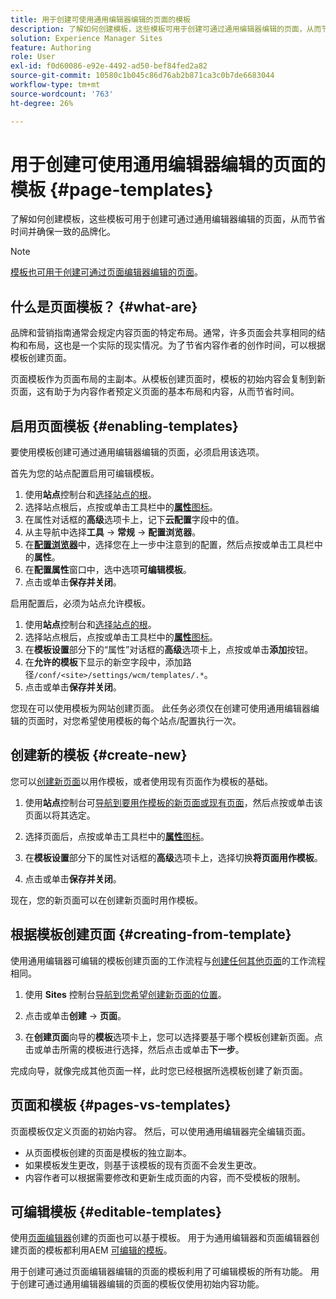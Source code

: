 ```yaml
---
title: 用于创建可使用通用编辑器编辑的页面的模板
description: 了解如何创建模板，这些模板可用于创建可通过通用编辑器编辑的页面，从而节省时间并确保一致的品牌化。
solution: Experience Manager Sites
feature: Authoring
role: User
exl-id: f0d60086-e92e-4492-ad50-bef84fed2a82
source-git-commit: 10580c1b045c86d76ab2b871ca3c0b7de6683044
workflow-type: tm+mt
source-wordcount: '763'
ht-degree: 26%

---
```



# 用于创建可使用通用编辑器编辑的页面的模板 {#page-templates}

了解如何创建模板，这些模板可用于创建可通过通用编辑器编辑的页面，从而节省时间并确保一致的品牌化。

>[!NOTE]
>
>[模板也可用于创建可通过页面编辑器编辑的页面](/help/sites-cloud/authoring/page-editor/templates.md)。

## 什么是页面模板？ {#what-are}

品牌和营销指南通常会规定内容页面的特定布局。通常，许多页面会共享相同的结构和布局，这也是一个实际的现实情况。为了节省内容作者的创作时间，可以根据模板创建页面。

页面模板作为页面布局的主副本。从模板创建页面时，模板的初始内容会复制到新页面，这有助于为内容作者预定义页面的基本布局和内容，从而节省时间。

## 启用页面模板 {#enabling-templates}

要使用模板创建可通过通用编辑器编辑的页面，必须启用该选项。

首先为您的站点配置启用可编辑模板。

1. 使用&#x200B;**站点**&#x200B;控制台和[选择站点的根](/help/sites-cloud/authoring/sites-console/introduction.md#selecting-resources)。
1. 选择站点根后，点按或单击工具栏中的&#x200B;[**属性**&#x200B;图标](/help/sites-cloud/authoring/sites-console/page-properties.md)。
1. 在属性对话框的&#x200B;**高级**&#x200B;选项卡上，记下&#x200B;**云配置**&#x200B;字段中的值。
1. 从主导航中选择&#x200B;**工具** -> **常规** -> **配置浏览器**。
1. 在&#x200B;**[配置浏览器](/help/implementing/developing/introduction/configurations.md)**&#x200B;中，选择您在上一步中注意到的配置，然后点按或单击工具栏中的&#x200B;**属性**。
1. 在&#x200B;**配置属性**&#x200B;窗口中，选中选项&#x200B;**可编辑模板**。
1. 点击或单击&#x200B;**保存并关闭**。

启用配置后，必须为站点允许模板。

1. 使用&#x200B;**站点**&#x200B;控制台和[选择站点的根](/help/sites-cloud/authoring/sites-console/introduction.md#selecting-resources)。
1. 选择站点根后，点按或单击工具栏中的&#x200B;[**属性**&#x200B;图标](/help/sites-cloud/authoring/sites-console/page-properties.md)。
1. 在&#x200B;**模板设置**&#x200B;部分下的“属性”对话框的&#x200B;**高级**&#x200B;选项卡上，点按或单击&#x200B;**添加**&#x200B;按钮。
1. 在&#x200B;**允许的模板**&#x200B;下显示的新空字段中，添加路径`/conf/<site>/settings/wcm/templates/.*`。
1. 点击或单击&#x200B;**保存并关闭**。

您现在可以使用模板为网站创建页面。 此任务必须仅在创建可使用通用编辑器编辑的页面时，对您希望使用模板的每个站点/配置执行一次。

## 创建新的模板 {#create-new}

您可以[创建新页面](/help/sites-cloud/authoring/sites-console/creating-pages.md)以用作模板，或者使用现有页面作为模板的基础。

1. 使用&#x200B;**站点**&#x200B;控制台可[导航到要用作模板的新页面或现有页面](/help/sites-cloud/authoring/sites-console/introduction.md#selecting-resources)，然后点按或单击该页面以将其选定。

1. 选择页面后，点按或单击工具栏中的&#x200B;[**属性**&#x200B;图标](/help/sites-cloud/authoring/sites-console/page-properties.md)。

1. 在&#x200B;**模板设置**&#x200B;部分下的属性对话框的&#x200B;**高级**&#x200B;选项卡上，选择切换&#x200B;**将页面用作模板**。

1. 点击或单击&#x200B;**保存并关闭**。

现在，您的新页面可以在创建新页面时用作模板。

## 根据模板创建页面 {#creating-from-template}

使用通用编辑器可编辑的模板创建页面的工作流程与[创建任何其他页面](/help/sites-cloud/authoring/sites-console/creating-pages.md)的工作流程相同。

1. 使用 **Sites** 控制台[导航到您希望创建新页面的位置](/help/sites-cloud/authoring/sites-console/introduction.md#selecting-resources)。

1. 点击或单击&#x200B;**创建** -> **页面**。

1. 在&#x200B;**创建页面**&#x200B;向导的&#x200B;**模板**&#x200B;选项卡上，您可以选择要基于哪个模板创建新页面。点击或单击所需的模板进行选择，然后点击或单击&#x200B;**下一步**。

完成向导，就像完成其他页面一样，此时您已经根据所选模板创建了新页面。

## 页面和模板 {#pages-vs-templates}

页面模板仅定义页面的初始内容。 然后，可以使用通用编辑器完全编辑页面。

* 从页面模板创建的页面是模板的独立副本。
* 如果模板发生更改，则基于该模板的现有页面不会发生更改。
* 内容作者可以根据需要修改和更新生成页面的内容，而不受模板的限制。

## 可编辑模板 {#editable-templates}

使用[页面编辑器](/help/sites-cloud/authoring/page-editor/introduction.md)创建的页面也可以基于模板。 用于为通用编辑器和页面编辑器创建页面的模板都利用AEM [可编辑的模板](/help/implementing/developing/components/templates.md)。

用于创建可通过页面编辑器编辑的页面的模板利用了可编辑模板的所有功能。 用于创建可通过通用编辑器编辑的页面的模板仅使用初始内容功能。
